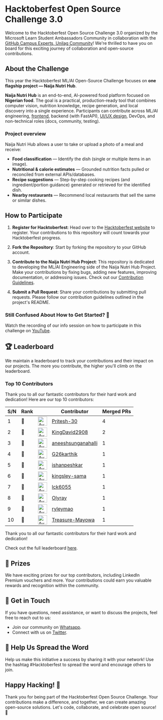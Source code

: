 # **Hacktoberfest Open Source Challenge 3.0**

Welcome to the Hacktoberfest Open Source Challenge 3.0 organized by the Microsoft Learn Student Ambassadors Community in collaboration with the [GitHub Campus Experts, Unilag Community](https://chat.whatsapp.com/IgY7V6RXFcwFkhLlnvOGKq)! We're thrilled to have you on board for this exciting journey of collaboration and open-source contributions.

## **About the Challenge**

This year the Hacktoberfest ML/AI Open-Source Challenge focuses on **one flagship project — Naija Nutri Hub**.

**Naija Nutri Hub** is an end-to-end, AI-powered food platform focused on **Nigerian food**. The goal is a practical, production-ready tool that combines computer vision, nutrition knowledge, recipe generation, and local discovery into a single experience. Participants can contribute across ML/AI engineering, [frontend](https://github.com/mlsanigeria/naija-nutri-hub-frontend), backend (with FastAPI), [UI/UX design](https://github.com/mlsanigeria/naija-nutri-hub-frontend), DevOps, and non-technical roles (docs, community, testing).

### Project overview
Naija Nutri Hub allows a user to take or upload a photo of a meal and receive:
- **Food classification** — Identify the dish (single or multiple items in an image).  
- **Nutritional & calorie estimates** — Grounded nutrition facts pulled or reconciled from external APIs/databases.  
- **Recipe suggestions** — Step-by-step cooking recipes (and ingredient/portion guidance) generated or retrieved for the identified dish.  
- **Nearby restaurants** — Recommend local restaurants that sell the same or similar dishes.

## **How to Participate**

1. **Register for Hacktoberfest**: Head over to the [Hacktoberfest website](https://hacktoberfest.com/) to register. Your contributions to this repository will count towards your Hacktoberfest progress.

2. **Fork the Repository**: Start by forking the repository to your GitHub account.

3. **Contribute to the Naija Nutri Hub Project**: This repository is dedicated to developing the ML/AI Engineering side of the Naija Nutri Hub Project. Make your contributions by fixing bugs, adding new features, improving documentation, or addressing issues. Check out our [Contribution Guidelines](CONTRIBUTING.md).

4. **Submit a Pull Request**: Share your contributions by submitting pull requests. Please follow our contribution guidelines outlined in the project's README.

### **Still Confused About How to Get Started? 🤔**
Watch the recording of our info session on how to participate in this challenge on [YouTube](https://youtu.be/pC_5E3AcrZc).

## **🏆 Leaderboard**

We maintain a leaderboard to track your contributions and their impact on our projects. The more you contribute, the higher you'll climb on the leaderboard.

<!-- Section Start -->
### Top 10 Contributors

Thank you to all our fantastic contributors for their hard work and dedication! Here are our top 10 contributors:

| S/N | Rank || Contributor | Merged PRs |
|--| ---- | -- |----------- | ---------- |
| 1 | 🥇 | <img src='https://avatars.githubusercontent.com/u/190011583?v=4' alt='Avatar' width='30' height='30'> | [Pritesh-30](https://github.com/Pritesh-30) | 4 |
| 2 | 🥈 | <img src='https://avatars.githubusercontent.com/u/103088635?v=4' alt='Avatar' width='30' height='30'> | [KingDavid2908](https://github.com/KingDavid2908) | 2 |
| 3 | 🥉 | <img src='https://avatars.githubusercontent.com/u/182611319?v=4' alt='Avatar' width='30' height='30'> | [aneeshsunganahalli](https://github.com/aneeshsunganahalli) | 1 |
| 4 | 🥉 | <img src='https://avatars.githubusercontent.com/u/144328549?v=4' alt='Avatar' width='30' height='30'> | [G26karthik](https://github.com/G26karthik) | 1 |
| 5 | 🥉 | <img src='https://avatars.githubusercontent.com/u/114394219?v=4' alt='Avatar' width='30' height='30'> | [ishanpeshkar](https://github.com/ishanpeshkar) | 1 |
| 6 | 🥉 | <img src='https://avatars.githubusercontent.com/u/144631176?v=4' alt='Avatar' width='30' height='30'> | [kingsley-sama](https://github.com/kingsley-sama) | 1 |
| 7 | 🥉 | <img src='https://avatars.githubusercontent.com/u/178784329?v=4' alt='Avatar' width='30' height='30'> | [lck6055](https://github.com/lck6055) | 1 |
| 8 | 🥉 | <img src='https://avatars.githubusercontent.com/u/46930761?v=4' alt='Avatar' width='30' height='30'> | [Olyray](https://github.com/Olyray) | 1 |
| 9 | 🥉 | <img src='https://avatars.githubusercontent.com/u/202189806?v=4' alt='Avatar' width='30' height='30'> | [ryleymao](https://github.com/ryleymao) | 1 |
| 10 | 🥉 | <img src='https://avatars.githubusercontent.com/u/69307446?v=4' alt='Avatar' width='30' height='30'> | [Treasure-Mayowa](https://github.com/Treasure-Mayowa) | 1 |

Thank you to all our fantastic contributors for their hard work and dedication!

<!-- Section End -->

Check out the full leaderboard [here](LEADERBOARD.md).

## **🥇 Prizes**

We have exciting prizes for our top contributors, including LinkedIn Premium vouchers and more. Your contributions could earn you valuable rewards and recognition within the community.

## **💬 Get in Touch**

If you have questions, need assistance, or want to discuss the projects, feel free to reach out to us:

- Join our community on [Whatsapp](WHATSAPP_COMMUNITIES.md).
- Connect with us on [Twitter](https://twitter.com/mlsanigeria).

## **📣 Help Us Spread the Word**

Help us make this initiative a success by sharing it with your network! Use the hashtag #Hacktoberfest to spread the word and encourage others to join.

## **Happy Hacking! 🎉**

Thank you for being part of the Hacktoberfest Open Source Challenge. Your contributions make a difference, and together, we can create amazing open-source solutions. Let's code, collaborate, and celebrate open source! 🚀
